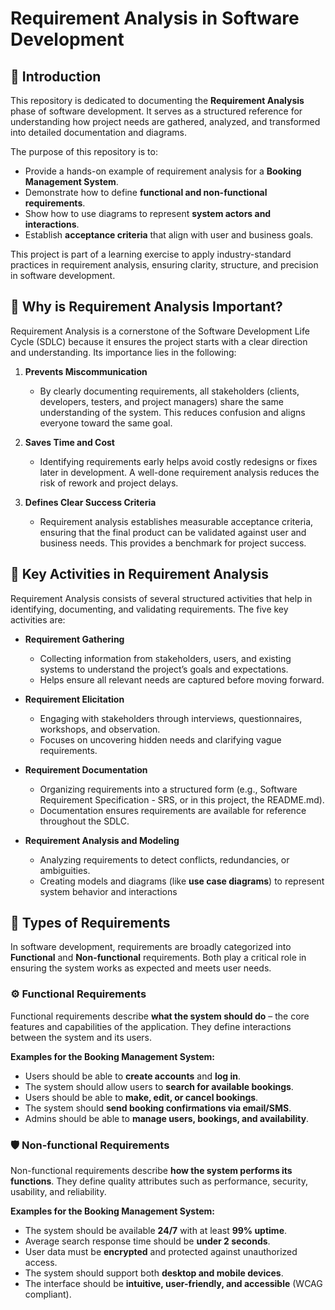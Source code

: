 # Requirement Analysis in Software Development  

## 📖 Introduction  
This repository is dedicated to documenting the **Requirement Analysis** phase of software development. It serves as a structured reference for understanding how project needs are gathered, analyzed, and transformed into detailed documentation and diagrams.  

The purpose of this repository is to:  
- Provide a hands-on example of requirement analysis for a **Booking Management System**.  
- Demonstrate how to define **functional and non-functional requirements**.  
- Show how to use diagrams to represent **system actors and interactions**.  
- Establish **acceptance criteria** that align with user and business goals.  

This project is part of a learning exercise to apply industry-standard practices in requirement analysis, ensuring clarity, structure, and precision in software development.  
## 🔑 Why is Requirement Analysis Important?  

Requirement Analysis is a cornerstone of the Software Development Life Cycle (SDLC) because it ensures the project starts with a clear direction and understanding. Its importance lies in the following:  

1. **Prevents Miscommunication**  
   - By clearly documenting requirements, all stakeholders (clients, developers, testers, and project managers) share the same understanding of the system. This reduces confusion and aligns everyone toward the same goal.  

2. **Saves Time and Cost**  
   - Identifying requirements early helps avoid costly redesigns or fixes later in development. A well-done requirement analysis reduces the risk of rework and project delays.  

3. **Defines Clear Success Criteria**  
   - Requirement analysis establishes measurable acceptance criteria, ensuring that the final product can be validated against user and business needs. This provides a benchmark for project success.  
## 📌 Key Activities in Requirement Analysis  

Requirement Analysis consists of several structured activities that help in identifying, documenting, and validating requirements. The five key activities are:  

- **Requirement Gathering**  
  - Collecting information from stakeholders, users, and existing systems to understand the project’s goals and expectations.  
  - Helps ensure all relevant needs are captured before moving forward.  

- **Requirement Elicitation**  
  - Engaging with stakeholders through interviews, questionnaires, workshops, and observation.  
  - Focuses on uncovering hidden needs and clarifying vague requirements.  

- **Requirement Documentation**  
  - Organizing requirements into a structured form (e.g., Software Requirement Specification - SRS, or in this project, the README.md).  
  - Documentation ensures requirements are available for reference throughout the SDLC.  

- **Requirement Analysis and Modeling**  
  - Analyzing requirements to detect conflicts, redundancies, or ambiguities.  
  - Creating models and diagrams (like **use case diagrams**) to represent system behavior and interactions
## 📂 Types of Requirements  

In software development, requirements are broadly categorized into **Functional** and **Non-functional** requirements. Both play a critical role in ensuring the system works as expected and meets user needs.  

### ⚙️ Functional Requirements  
Functional requirements describe **what the system should do** – the core features and capabilities of the application. They define interactions between the system and its users.  

**Examples for the Booking Management System:**  
- Users should be able to **create accounts** and **log in**.  
- The system should allow users to **search for available bookings**.  
- Users should be able to **make, edit, or cancel bookings**.  
- The system should **send booking confirmations via email/SMS**.  
- Admins should be able to **manage users, bookings, and availability**.  

### 🛡️ Non-functional Requirements  
Non-functional requirements describe **how the system performs its functions**. They define quality attributes such as performance, security, usability, and reliability.  

**Examples for the Booking Management System:**  
- The system should be available **24/7** with at least **99% uptime**.  
- Average search response time should be **under 2 seconds**.  
- User data must be **encrypted** and protected against unauthorized access.  
- The system should support both **desktop and mobile devices**.  
- The interface should be **intuitive, user-friendly, and accessible** (WCAG compliant).  
